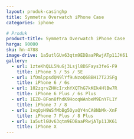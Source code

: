 ```yaml
---
layout: produk-casinghp
title: Symmetra Overwatch iPhone Case
categories: iphone

# Produk
product-title: Symmetra Overwatch iPhone Case
harga: 90000
sku: hn-4788
image-drive: 1a5utlGUv63qtm9EDBaaPRwjATp11JK61
gallery:
  - url: 1zteKhQLL5NuGj3Lsjl8DSFays3feG-F9
    title: iPhone 5 / 5s / SE
  - url: 1fOmlppsdQN9lYf9uNzoQ6BBH17T2JSFg
    title: iPhone 6 / 6s
  - url: 102zqrvZHHcIrxhYXQThG7kKEk4HlBw7R
    title: iPhone 6 Plus / 6s Plus
  - url: 1EZO-8Fon8fhdK9HooqWAnbeM9EnYFL1Y
    title: iPhone 7 / 8
  - url: 1vqQpH9WSfMbBg5OyaQY4nCA8NbMk-XnF
    title: iPhone 7 Plus / 8 Plus
  - url: 1a5utlGUv63qtm9EDBaaPRwjATp11JK61
    title: iPhone X
---
```

